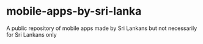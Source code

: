 # mobile-apps-by-sri-lanka
A public repository of mobile apps made by Sri Lankans but not necessarily for Sri Lankans only
